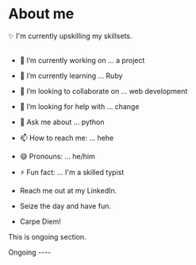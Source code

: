 # About me

:sparkles: I'm currently upskilling my skillsets. <br> <br>

- 🔭 I’m currently working on ... a project
- 🌱 I’m currently learning ... Ruby
- 👯 I’m looking to collaborate on ... web development
- 🤔 I’m looking for help with ... change
- 💬 Ask me about ... python
- 📫 How to reach me: ... hehe
- 😄 Pronouns: ... he/him
- ⚡ Fun fact: ... I'm a skilled typist

- Reach me out at my LinkedIn.
- Seize the day and have fun.
- Carpe Diem!

This is ongoing section.

Ongoing ----

<!-- Hey be consistent and be yourself.

Finish..
  
